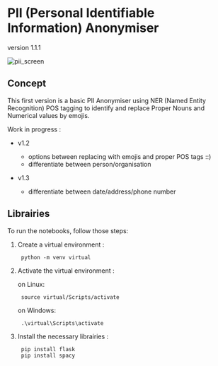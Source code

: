 # PII (Personal Identifiable Information) Anonymiser

version 1.1.1

![pii_screen](https://user-images.githubusercontent.com/84317349/138094429-6c38fc60-cbad-4a21-aae5-6936775f9d6f.jpg)

## Concept

This first version is a basic PII Anonymiser using NER (Named Entity Recognition) POS tagging to identify and replace Proper Nouns and Numerical values by emojis.

Work in progress :

+ v1.2
    - options between replacing with emojis and proper POS tags ::)
    - differentiate between person/organisation

+ v1.3
    - differentiate between date/address/phone number

## Librairies

To run the notebooks, follow those steps:

1. Create a virtual environment :

        python -m venv virtual
        
2. Activate the virtual environment :

    on Linux:

        source virtual/Scripts/activate
        
    on Windows:
        
        .\virtual\Scripts\activate
        
3. Install the necessary librairies :

        pip install flask
        pip install spacy
